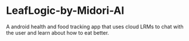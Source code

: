 # LeafLogic-by-Midori-AI
A android health and food tracking app that uses cloud LRMs to chat with the user and learn about how to eat better.
